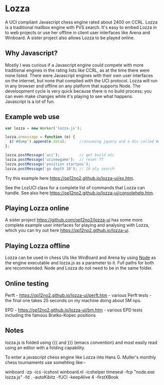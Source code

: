 # Lozza

A UCI compliant Javascript chess engine rated about 2400 on CCRL.
Lozza is a traditional mailbox engine with PVS search. It's easy to
embed Lozza in to web projects or use her offline in client user interfaces
like Arena and Winboard. A sister project also allows Lozza to be played
online.

## Why Javascript?

Mostly I was curious if a Javascript engine could compete with more traditional engines
in the rating lists like CCRL, as at the time there were none listed. There were
Javascript engines with their own user interfaces on the internet, but none that
complied with the UCI protocol. Lozza will run in any browser and offline on any 
platform that supports Node. The develoopment cycle is very quick because there is
no  build process; you can even make changes while it's playing to see what happens.  
Javascript is a lot of fun.

## Example web use

```Javascript
var lozza = new Worker('lozza.js');

lozza.onmessage = function (e) {
  $('#dump').append(e.data);      //assuming jquery and a div called #dump
};

lozza.postMessage('uci');         // get build etc
lozza.postMessage('ucinewgame');  // reset TT
lozza.postMessage('position startpos');
lozza.postMessage('go depth 10'); // 10 ply search
```

Try this example here https://op12no2.github.io/lozza-ui/ex.htm.

See the LozUCI class for a complete list of commands that Lozza can handle.
See also here https://op12no2.github.io/lozza-ui/consolehelp.htm.

## Playing Lozza online

A sister project https://github.com/op12no2/lozza-ui has some more complete
example user interfaces for playing and analysing with Lozza, which you can
try out here https://op12no2.github.io/lozza-ui.

## Playing Lozza offline

Lozza can be used in chess UIs like WinBoard and Arena by using
[Node](https://nodejs.org) as the engine executable and lozza.js as a parameter
to it. Full paths for both are recommended. Node and Lozza do not need to be in
the same folder.

## Online testing

Perft - https://op12no2.github.io/lozza-ui/perft.htm - various Perft tests - the final one takes 25 seconds on my machine doing about 5M nps.

EPD - https://op12no2.github.io/lozza-ui/bm.htm - various EPD tests including the famous Bratko-Kopec positions

## Notes

lozza.js is folded using {{{ and }}} (emacs convention) and most easily read using an editor with a folding capability.

To enter a javascript chess engine like Lozza into Hans G. Muller's monthly chess tournaments use somehting like:-

winboard -zp -ics -icshost winboard.nl -icshelper timeseal -fcp "node.exe lozza.js" -fd . -autoKibitz -fUCI -keepAlive 4 -firstXBook

